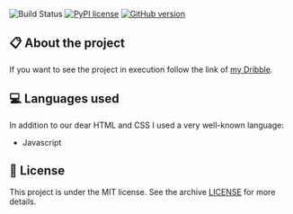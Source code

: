 ![Build Status](https://travis-ci.org/joemccann/dillinger.svg?branch=master) [![PyPI license](https://img.shields.io/pypi/l/ansicolortags.svg)](https://pypi.python.org/pypi/ansicolortags/) [![GitHub version](https://badge.fury.io/gh/Naereen%2FStrapDown.js.svg)](https://github.com/JhonyWalker-pixel/calculator-with-history)

## :clipboard: About the project

If you want to see the project in execution follow the link of [my Dribble](https://dribbble.com/shots/13356811-Calculator).

## :computer: Languages used

In addition to our dear HTML and CSS I used a very well-known language:
* Javascript

## :book: License

This project is under the MIT license. See the archive [LICENSE](LICENSE.md) for more details.

